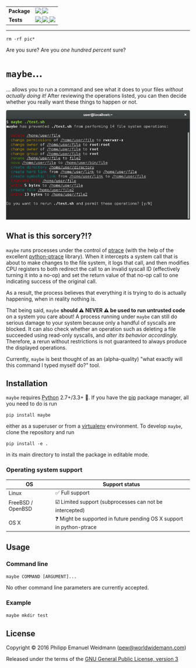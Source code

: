 <table>
  <tr>
    <td><strong>Package</strong></td>
    <td>
      <a href="https://pypi.python.org/pypi/maybe">
        <img src="https://img.shields.io/pypi/v/maybe.svg">
      </a>
      <img src="https://img.shields.io/pypi/pyversions/maybe.svg">
    </td>
  </tr>
  <tr>
    <td><strong>Tests</strong></td>
    <td>
      <a href="https://travis-ci.org/p-e-w/maybe">
        <img src="https://travis-ci.org/p-e-w/maybe.svg?branch=master">
      </a>
      <a href="https://coveralls.io/github/p-e-w/maybe?branch=master">
        <img src="https://coveralls.io/repos/github/p-e-w/maybe/badge.svg?branch=master">
      </a>
      <a href="https://gemnasium.com/github.com/p-e-w/maybe">
        <img src="https://gemnasium.com/badges/github.com/p-e-w/maybe.svg">
      </a>
    </td>
  </tr>
</table>


---


```
rm -rf pic*
```

Are you sure? Are you *one hundred percent* sure?


# `maybe`...

... allows you to run a command and see what it does to your files *without actually doing it!* After reviewing the operations listed, you can then decide whether you really want these things to happen or not.

![Screenshot](screenshot.png)


## What is this sorcery?!?

`maybe` runs processes under the control of [ptrace](https://en.wikipedia.org/wiki/Ptrace) (with the help of the excellent [python-ptrace](https://bitbucket.org/haypo/python-ptrace/) library). When it intercepts a system call that is about to make changes to the file system, it logs that call, and then modifies CPU registers to both redirect the call to an invalid syscall ID (effectively turning it into a no-op) and set the return value of that no-op call to one indicating success of the original call.

As a result, the process believes that everything it is trying to do is actually happening, when in reality nothing is.

That being said, `maybe` **should :warning: NEVER :warning: be used to run untrusted code** on a system you care about! A process running under `maybe` can still do serious damage to your system because only a handful of syscalls are blocked. It can also check whether an operation such as deleting a file succeeded using read-only syscalls, and *alter its behavior accordingly.* Therefore, a rerun without restrictions is not guaranteed to always produce the displayed operations.

Currently, `maybe` is best thought of as an (alpha-quality) "what exactly will this command I typed myself do?" tool.


## Installation

`maybe` requires [Python](https://www.python.org/) 2.7+/3.3+ :snake:. If you have the [pip](https://pip.pypa.io) package manager, all you need to do is run

```
pip install maybe
```

either as a superuser or from a [virtualenv](https://virtualenv.pypa.io) environment. To develop `maybe`, clone the repository and run

```
pip install -e .
```

in its main directory to install the package in editable mode.

### Operating system support

| OS | Support status |
| --- | --- |
| Linux | :white_check_mark: Full support |
| FreeBSD / OpenBSD | :ballot_box_with_check: Limited support (subprocesses can not be intercepted) |
| OS X | :question: Might be supported in future pending OS X support in python-ptrace |


## Usage

### Command line

```
maybe COMMAND [ARGUMENT]...
```

No other command line parameters are currently accepted.

### Example

```
maybe mkdir test
```


## License

Copyright &copy; 2016 Philipp Emanuel Weidmann (<pew@worldwidemann.com>)

Released under the terms of the [GNU General Public License, version 3](https://gnu.org/licenses/gpl.html)
